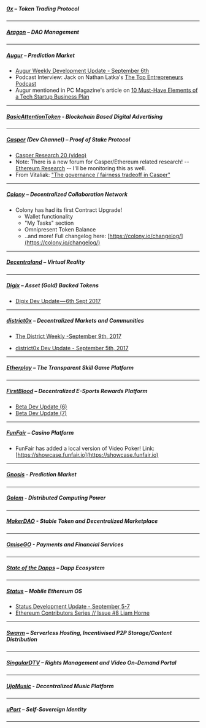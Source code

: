 ##### [0x](https://0xproject.com/) – Token Trading Protocol


---

##### [Aragon](https://aragon.one/) – DAO Management


---
##### [Augur](https://augur.net/) – Prediction Market
- [Augur Weekly Development Update - September 6th](https://medium.com/@AugurProject/augur-weekly-development-update-september-6th-ba554e49ffa7)
- Podcast Interview: Jack on Nathan Latka's [The Top Entrepreneurs Podcast](http://nathanlatka.com/thetop764/)
- Augur mentioned in PC Magazine's article on [10 Must-Have Elements of a Tech Startup Business Plan](https://www.pcmag.com/feature/355870/10-must-have-elements-of-a-tech-startup-business-plan)
---
##### [BasicAttentionToken](https://basicattentiontoken.org/) - Blockchain Based Digital Advertising


---  
##### [Casper](https://blog.ethereum.org/2015/08/01/introducing-casper-friendly-ghost/) (Dev Channel) – Proof of Stake Protocol
- [Casper Research 20 (video)](https://www.youtube.com/watch?v=WCjdl1da6VA)
- Note: There is a new forum for Casper/Ethereum related research! -- [Ethereum Research](http://ethereumresearch.trydiscourse.com/) -- I'll be monitoring this as well.
- From Vitaliak: ["The governance / fairness tradeoff in Casper"](http://ethereumresearch.trydiscourse.com/t/the-governance-fairness-tradeoff-in-casper/17)
---

##### [Colony](https://colony.io/) – Decentralized Collaboration Network
- Colony has had its first Contract Upgrade!
     - Wallet functionality
     - "My Tasks" section
     - Omnipresent Token Balance
     - ..and more! Full changelog here: [https://colony.io/changelog/](https://colony.io/changelog/)
---
##### [Decentraland](https://decentraland.org/) – Virtual Reality

---

##### [Digix](https://digix.io/) – Asset (Gold) Backed Tokens
- [Digix Dev Update — 6th Sept 2017](https://medium.com/@Digix/digix-dev-update-6th-sept-2017-a49a7c7078ba)
---
##### [district0x](https://district0x.io/) – Decentralized Markets and Communities
- [The District Weekly -September 9th, 2017](https://blog.district0x.io/the-district-weekly-september-9th-2017-d3a9d718e5cd)

- [district0x Dev Update - September 5th, 2017](https://blog.district0x.io/district0x-dev-update-september-5th-2017-59321f29c876)

---

##### [Etherplay](https://etherplay.io) – The Transparent Skill Game Platform


---

##### [FirstBlood](https://firstblood.io/) – Decentralized E-Sports Rewards Platform
- [Beta Dev Update (6)](https://blog.firstblood.io/beta-dev-update-6-be5740c897da)
- [Beta Dev Update (7)](https://blog.firstblood.io/beta-dev-update-7-bc2d7d4afbc1)
---
##### [FunFair](https://funfair.io/) – Casino Platform
- FunFair has added a local version of Video Poker! Link: [https://showcase.funfair.io](https://showcase.funfair.io)
---

##### [Gnosis](https://gnosis.pm/) - Prediction Market 


---  
##### [Golem](https://golem.network/) - Distributed Computing Power


---

##### [MakerDAO](https://makerdao.com/) - Stable Token and Decentralized Marketplace


---
##### [OmiseGO](https://omg.omise.co/) - Payments and Financial Services


---

##### [State of the Dapps](https://dapps.ethercasts.com/) – Dapp Ecosystem


---
##### [Status](https://status.im/) – Mobile Ethereum OS
- [Status Development Update - September 5-7](https://blog.status.im/status-development-update-for-5th-7th-september-dbe3ad0deb75)
- [Ethereum Contributors Series // Issue #8 Liam Horne](https://blog.status.im/ethereum-contributors-series-issue-8-liam-horne-4219eb2cfd39)
---
##### [Swarm](http://swarm-gateways.net/bzz:/theswarm.eth/) – Serverless Hosting, Incentivised P2P Storage/Content Distribution


---
##### [SingularDTV](https://singulardtv.com/) – Rights Management and Video On-Demand Portal


---
##### [UjoMusic](https://ujomusic.com/) - Decentralized Music Platform


---  
##### [uPort](https://www.uport.me/) – Self-Sovereign Identity 

---
